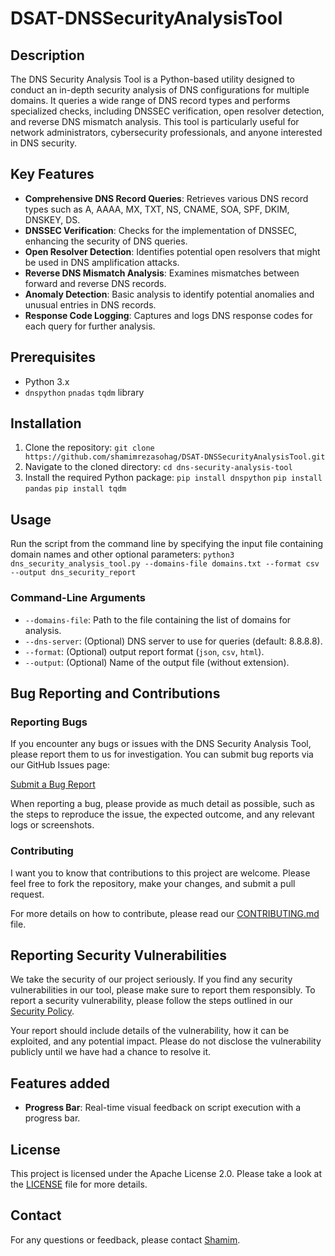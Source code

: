 # DSAT-DNSSecurityAnalysisTool

## Description
The DNS Security Analysis Tool is a Python-based utility designed to conduct an in-depth security analysis of DNS configurations for multiple domains. It queries a wide range of DNS record types and performs specialized checks, including DNSSEC verification, open resolver detection, and reverse DNS mismatch analysis. This tool is particularly useful for network administrators, cybersecurity professionals, and anyone interested in DNS security.

## Key Features
- **Comprehensive DNS Record Queries**: Retrieves various DNS record types such as A, AAAA, MX, TXT, NS, CNAME, SOA, SPF, DKIM, DNSKEY, DS.
- **DNSSEC Verification**: Checks for the implementation of DNSSEC, enhancing the security of DNS queries.
- **Open Resolver Detection**: Identifies potential open resolvers that might be used in DNS amplification attacks.
- **Reverse DNS Mismatch Analysis**: Examines mismatches between forward and reverse DNS records.
- **Anomaly Detection**: Basic analysis to identify potential anomalies and unusual entries in DNS records.
- **Response Code Logging**: Captures and logs DNS response codes for each query for further analysis.

## Prerequisites
- Python 3.x
- `dnspython` `pnadas` `tqdm` library

## Installation
1. Clone the repository:
```git clone https://github.com/shamimrezasohag/DSAT-DNSSecurityAnalysisTool.git```
2. Navigate to the cloned directory:
```cd dns-security-analysis-tool```
3. Install the required Python package:
```pip install dnspython```
```pip install pandas```
`pip install tqdm`

## Usage
Run the script from the command line by specifying the input file containing domain names and other optional parameters:
```python3 dns_security_analysis_tool.py --domains-file domains.txt --format csv --output dns_security_report```

### Command-Line Arguments
- `--domains-file`: Path to the file containing the list of domains for analysis.
- `--dns-server`: (Optional) DNS server to use for queries (default: 8.8.8.8).
- `--format`: (Optional) output report format (`json`, `csv`, `html`).
- `--output`: (Optional) Name of the output file (without extension).

## Bug Reporting and Contributions

### Reporting Bugs
If you encounter any bugs or issues with the DNS Security Analysis Tool, please report them to us for investigation. You can submit bug reports via our GitHub Issues page:

[Submit a Bug Report](https://github.com/shamimrezasohag/DSAT-DNSSecurityAnalysisTool/blob/main/.github/ISSUE_TEMPLATE/bug_report.md)

When reporting a bug, please provide as much detail as possible, such as the steps to reproduce the issue, the expected outcome, and any relevant logs or screenshots.

### Contributing
I want you to know that contributions to this project are welcome. Please feel free to fork the repository, make your changes, and submit a pull request.

For more details on how to contribute, please read our [CONTRIBUTING.md](CONTRIBUTING.md) file.

## Reporting Security Vulnerabilities

We take the security of our project seriously. If you find any security vulnerabilities in our tool, please make sure to report them responsibly. To report a security vulnerability, please follow the steps outlined in our [Security Policy](https://github.com/shamimrezasohag/dns-security-analysis-tool/SECURITY.md).

Your report should include details of the vulnerability, how it can be exploited, and any potential impact. Please do not disclose the vulnerability publicly until we have had a chance to resolve it.

## Features added
- **Progress Bar**: Real-time visual feedback on script execution with a progress bar.

## License
This project is licensed under the Apache License 2.0. Please take a look at the [LICENSE](LICENSE) file for more details.

## Contact
For any questions or feedback, please contact [Shamim](mailto:sohag.shamim@gmail.com).


